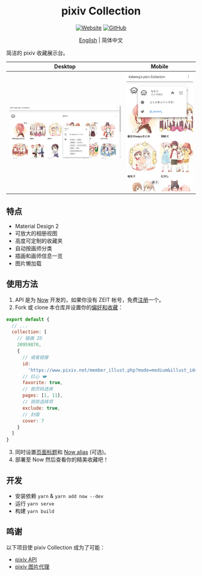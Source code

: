 <h1 align="center">pixiv Collection</h1>

<div align="center">

[![Website](https://img.shields.io/website/https/pixiv.now.sh.svg?style=for-the-badge)](https://pixiv.now.sh/)
[![GitHub](https://img.shields.io/github/license/kidonng/pixiv-collection.svg?style=for-the-badge)](./LICENSE)

[English](README.md) | 简体中文

</div>

简洁的 pixiv 收藏展示台。

| Desktop                      | Mobile                      |
| ---------------------------- | --------------------------- |
| ![](screenshots/desktop.png) | ![](screenshots/mobile.png) |

## 特点

- Material Design 2
- 可放大的相册视图
- 高度可定制的收藏夹
- 自动按画师分类
- 插画和画师信息一览
- 图片懒加载

## 使用方法

1. API 是为 [Now](https://zeit.co/now) 开发的，如果你没有 ZEIT 帐号，免费[注册](https://zeit.co/signup)一个。
2. Fork 或 clone 本仓库并设置你的[偏好和收藏](src/config.js)：

```js
export default {
  // ...
  collection: [
    // 插画 ID
    20959870,
    {
      // 或者链接
      id:
        'https://www.pixiv.net/member_illust.php?mode=medium&illust_id=20959870',
      // 红心 ❤️
      favorite: true,
      // 按页码选择
      pages: [1, 11],
      // 排除选择项
      exclude: true,
      // 封面
      cover: 7
    }
  ]
}
```

3. 同时设置[页面标题](./public/index.html#L5)和 [Now alias](./now.json#L25) (可选)。
4. 部署至 Now 然后查看你的精美收藏吧！

## 开发

- 安装依赖 `yarn` & `yarn add now --dev`
- 运行 `yarn serve`
- 构建 `yarn build`

## 鸣谢

以下项目使 pixiv Collection 成为了可能：

- [pixiv API](https://api.imjad.cn/pixiv_v2.md)
- [pixiv 图片代理](https://pixiv.cat/reverseproxy.html)
